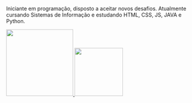 Iniciante em programação, disposto a aceitar novos desafios. Atualmente cursando Sistemas de Informação e estudando HTML, CSS, JS, JAVA e Python.
<div>
<a href="https://github.com/EduAzevedo">
<img height=180em src="https://github-readme-stats.vercel.app/api?username=EduAzevedo&show_icons=true&theme=radical"/>
<img height=130em src="https://github-readme-stats.vercel.app/api/top-langs/?username=EduAzevedo&layout=compact"/>
 </div>
